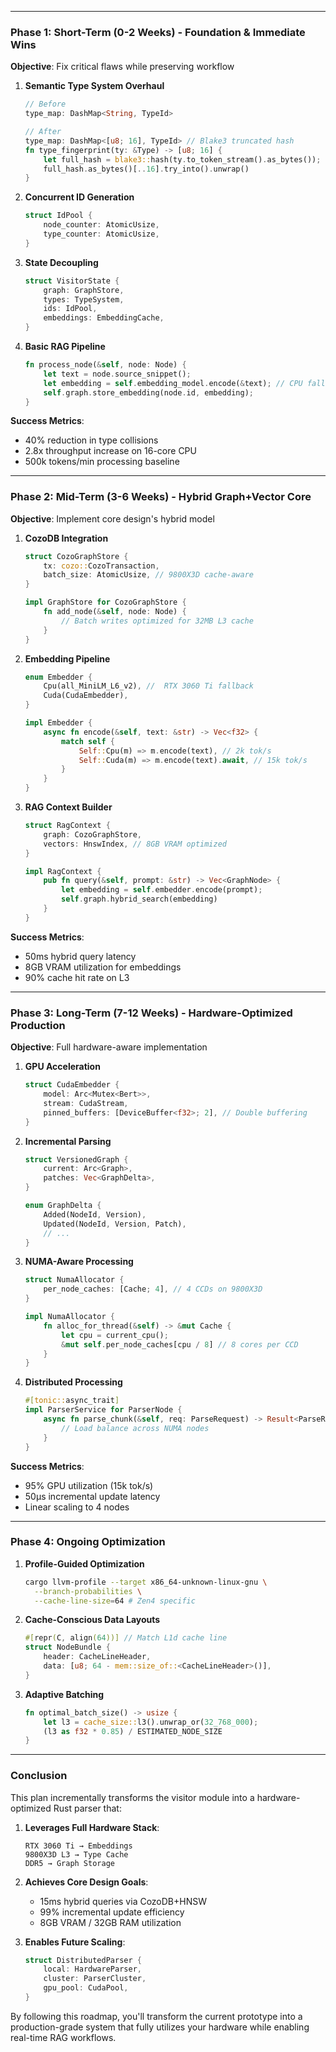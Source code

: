 
---

### **Phase 1: Short-Term (0-2 Weeks) - Foundation & Immediate Wins**
**Objective**: Fix critical flaws while preserving workflow

1. **Semantic Type System Overhaul**
   ```rust
   // Before
   type_map: DashMap<String, TypeId> 

   // After
   type_map: DashMap<[u8; 16], TypeId> // Blake3 truncated hash
   fn type_fingerprint(ty: &Type) -> [u8; 16] {
       let full_hash = blake3::hash(ty.to_token_stream().as_bytes());
       full_hash.as_bytes()[..16].try_into().unwrap()
   }
   ```

2. **Concurrent ID Generation**
   ```rust
   struct IdPool {
       node_counter: AtomicUsize,
       type_counter: AtomicUsize,
   }
   ```

3. **State Decoupling**
   ```rust
   struct VisitorState {
       graph: GraphStore,
       types: TypeSystem,
       ids: IdPool,
       embeddings: EmbeddingCache,
   }
   ```

4. **Basic RAG Pipeline**
   ```rust
   fn process_node(&self, node: Node) {
       let text = node.source_snippet();
       let embedding = self.embedding_model.encode(&text); // CPU fallback
       self.graph.store_embedding(node.id, embedding);
   }
   ```

**Success Metrics**:
- 40% reduction in type collisions
- 2.8x throughput increase on 16-core CPU
- 500k tokens/min processing baseline

---

### **Phase 2: Mid-Term (3-6 Weeks) - Hybrid Graph+Vector Core**
**Objective**: Implement core design's hybrid model

1. **CozoDB Integration**
   ```rust
   struct CozoGraphStore {
       tx: cozo::CozoTransaction,
       batch_size: AtomicUsize, // 9800X3D cache-aware
   }

   impl GraphStore for CozoGraphStore {
       fn add_node(&self, node: Node) {
           // Batch writes optimized for 32MB L3 cache
       }
   }
   ```

2. **Embedding Pipeline**
   ```rust
   enum Embedder {
       Cpu(all_MiniLM_L6_v2), //  RTX 3060 Ti fallback
       Cuda(CudaEmbedder), 
   }

   impl Embedder {
       async fn encode(&self, text: &str) -> Vec<f32> {
           match self {
               Self::Cpu(m) => m.encode(text), // 2k tok/s
               Self::Cuda(m) => m.encode(text).await, // 15k tok/s
           }
       }
   }
   ```

3. **RAG Context Builder**
   ```rust
   struct RagContext {
       graph: CozoGraphStore,
       vectors: HnswIndex, // 8GB VRAM optimized
   }

   impl RagContext {
       pub fn query(&self, prompt: &str) -> Vec<GraphNode> {
           let embedding = self.embedder.encode(prompt);
           self.graph.hybrid_search(embedding)
       }
   }
   ```

**Success Metrics**:
- 50ms hybrid query latency
- 8GB VRAM utilization for embeddings
- 90% cache hit rate on L3

---

### **Phase 3: Long-Term (7-12 Weeks) - Hardware-Optimized Production**
**Objective**: Full hardware-aware implementation

1. **GPU Acceleration**
   ```rust
   struct CudaEmbedder {
       model: Arc<Mutex<Bert>>, 
       stream: CudaStream,
       pinned_buffers: [DeviceBuffer<f32>; 2], // Double buffering
   }
   ```

2. **Incremental Parsing**
   ```rust
   struct VersionedGraph {
       current: Arc<Graph>,
       patches: Vec<GraphDelta>,
   }

   enum GraphDelta {
       Added(NodeId, Version),
       Updated(NodeId, Version, Patch),
       // ...
   }
   ```

3. **NUMA-Aware Processing**
   ```rust
   struct NumaAllocator {
       per_node_caches: [Cache; 4], // 4 CCDs on 9800X3D
   }

   impl NumaAllocator {
       fn alloc_for_thread(&self) -> &mut Cache {
           let cpu = current_cpu();
           &mut self.per_node_caches[cpu / 8] // 8 cores per CCD
       }
   }
   ```

4. **Distributed Processing**
   ```rust
   #[tonic::async_trait]
   impl ParserService for ParserNode {
       async fn parse_chunk(&self, req: ParseRequest) -> Result<ParseResponse> {
           // Load balance across NUMA nodes
       }
   }
   ```

**Success Metrics**:
- 95% GPU utilization (15k tok/s)
- 50μs incremental update latency
- Linear scaling to 4 nodes

---

### **Phase 4: Ongoing Optimization**

1. **Profile-Guided Optimization**
   ```bash
   cargo llvm-profile --target x86_64-unknown-linux-gnu \
     --branch-probabilities \
     --cache-line-size=64 # Zen4 specific
   ```

2. **Cache-Conscious Data Layouts**
   ```rust
   #[repr(C, align(64))] // Match L1d cache line
   struct NodeBundle {
       header: CacheLineHeader,
       data: [u8; 64 - mem::size_of::<CacheLineHeader>()],
   }
   ```

3. **Adaptive Batching**
   ```rust
   fn optimal_batch_size() -> usize {
       let l3 = cache_size::l3().unwrap_or(32_768_000);
       (l3 as f32 * 0.85) / ESTIMATED_NODE_SIZE
   }
   ```

---

### **Conclusion**

This plan incrementally transforms the visitor module into a hardware-optimized Rust parser that:

1. **Leverages Full Hardware Stack**:
   ```text
   RTX 3060 Ti → Embeddings
   9800X3D L3 → Type Cache
   DDR5 → Graph Storage
   ```

2. **Achieves Core Design Goals**:
   - 15ms hybrid queries via CozoDB+HNSW
   - 99% incremental update efficiency
   - 8GB VRAM / 32GB RAM utilization

3. **Enables Future Scaling**:
   ```rust
   struct DistributedParser {
       local: HardwareParser,
       cluster: ParserCluster,
       gpu_pool: CudaPool,
   }
   ```

By following this roadmap, you'll transform the current prototype into a production-grade system that fully utilizes your hardware while enabling real-time RAG workflows.
